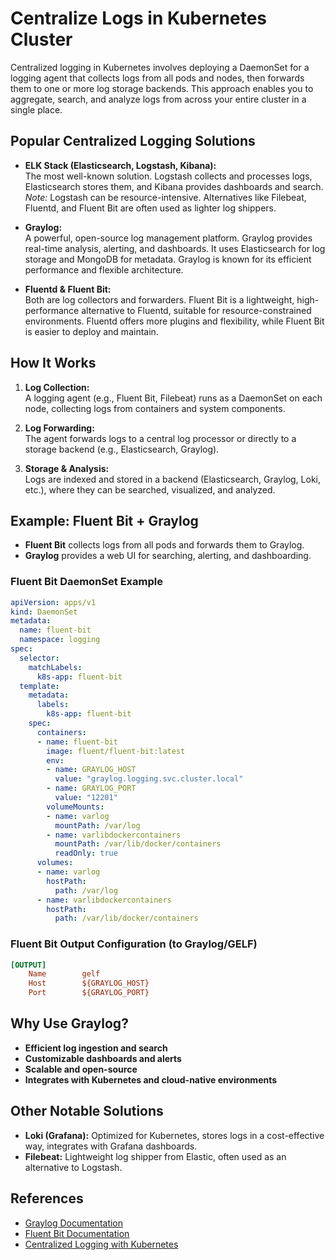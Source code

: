 # Centralize Logs in Kubernetes Cluster

Centralized logging in Kubernetes involves deploying a DaemonSet for a logging agent that collects logs from all pods and nodes, then forwards them to one or more log storage backends. This approach enables you to aggregate, search, and analyze logs from across your entire cluster in a single place.

## Popular Centralized Logging Solutions

- **ELK Stack (Elasticsearch, Logstash, Kibana):**  
  The most well-known solution. Logstash collects and processes logs, Elasticsearch stores them, and Kibana provides dashboards and search.  
  *Note:* Logstash can be resource-intensive. Alternatives like Filebeat, Fluentd, and Fluent Bit are often used as lighter log shippers.

- **Graylog:**  
  A powerful, open-source log management platform. Graylog provides real-time analysis, alerting, and dashboards. It uses Elasticsearch for log storage and MongoDB for metadata. Graylog is known for its efficient performance and flexible architecture.

- **Fluentd & Fluent Bit:**  
  Both are log collectors and forwarders. Fluent Bit is a lightweight, high-performance alternative to Fluentd, suitable for resource-constrained environments. Fluentd offers more plugins and flexibility, while Fluent Bit is easier to deploy and maintain.

## How It Works

1. **Log Collection:**  
   A logging agent (e.g., Fluent Bit, Filebeat) runs as a DaemonSet on each node, collecting logs from containers and system components.

2. **Log Forwarding:**  
   The agent forwards logs to a central log processor or directly to a storage backend (e.g., Elasticsearch, Graylog).

3. **Storage & Analysis:**  
   Logs are indexed and stored in a backend (Elasticsearch, Graylog, Loki, etc.), where they can be searched, visualized, and analyzed.

## Example: Fluent Bit + Graylog

- **Fluent Bit** collects logs from all pods and forwards them to Graylog.
- **Graylog** provides a web UI for searching, alerting, and dashboarding.

### Fluent Bit DaemonSet Example

```yaml
apiVersion: apps/v1
kind: DaemonSet
metadata:
  name: fluent-bit
  namespace: logging
spec:
  selector:
    matchLabels:
      k8s-app: fluent-bit
  template:
    metadata:
      labels:
        k8s-app: fluent-bit
    spec:
      containers:
      - name: fluent-bit
        image: fluent/fluent-bit:latest
        env:
        - name: GRAYLOG_HOST
          value: "graylog.logging.svc.cluster.local"
        - name: GRAYLOG_PORT
          value: "12201"
        volumeMounts:
        - name: varlog
          mountPath: /var/log
        - name: varlibdockercontainers
          mountPath: /var/lib/docker/containers
          readOnly: true
      volumes:
      - name: varlog
        hostPath:
          path: /var/log
      - name: varlibdockercontainers
        hostPath:
          path: /var/lib/docker/containers
```

### Fluent Bit Output Configuration (to Graylog/GELF)

```ini
[OUTPUT]
    Name        gelf
    Host        ${GRAYLOG_HOST}
    Port        ${GRAYLOG_PORT}
```

## Why Use Graylog?

- **Efficient log ingestion and search**
- **Customizable dashboards and alerts**
- **Scalable and open-source**
- **Integrates with Kubernetes and cloud-native environments**

## Other Notable Solutions

- **Loki (Grafana):** Optimized for Kubernetes, stores logs in a cost-effective way, integrates with Grafana dashboards.
- **Filebeat:** Lightweight log shipper from Elastic, often used as an alternative to Logstash.

## References

- [Graylog Documentation](https://docs.graylog.org/)
- [Fluent Bit Documentation](https://docs.fluentbit.io/)
- [Centralized Logging with Kubernetes](https://kubernetes.io/docs/concepts/cluster-administration/logging/)
